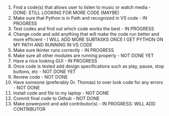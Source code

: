 1.	Find a code(s) that allows user to listen to music or watch media - DONE: STILL LOOKING FOR MORE CODE (MAYBE)
2.	Make sure that Python is in Path and recognized in VS code - IN PROGRESS
3.	Test codes and find out which code works the best - IN PROGRESS
4.	Change code and add anything that  will make the code run better and more efficient - I WILL ADD MORE SUBTASKS ONCE I GET PYTHON ON MY PATH AND RUNNING IN VS CODE
5.	Make sure tkinter runs correctly - IN PROGRESS
6.	Make sure all other modules are running properly - NOT DONE YET
7.	Have a nice looking GUI - IN PROGRESS
8.	Once code is tested add design specifications such as play, pause, stop buttons, etc - NOT DONE YET
9.	Review code - NOT DONE
10.	Have someone (preferably Dr. Thomas) to over look code for any errors - NOT DONE
11.	Install code and file to my laptop - NOT DONE
12.	Commit final code to Github - NOT DONE
13. Make powerpoint and add contributor(s) - IN PROGRESS: WILL ADD CONTRIBUTOR
